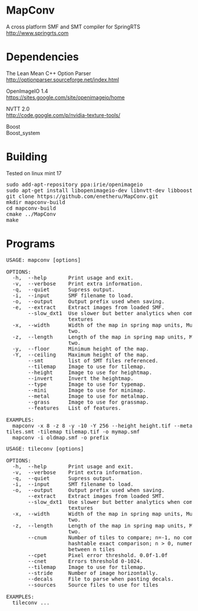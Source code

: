 MapConv
=======
A cross platform SMF and SMT compiler for SpringRTS http://www.springrts.com

Dependencies
============
The Lean Mean C++ Option Parser<br>
http://optionparser.sourceforge.net/index.html

OpenImageIO 1.4<br>
https://sites.google.com/site/openimageio/home<br>

NVTT 2.0<br>
http://code.google.com/p/nvidia-texture-tools/

Boost<br>
Boost_system<br>

Building
========
Tested on linux mint 17
<pre>sudo add-apt-repository ppa:irie/openimageio
sudo apt-get install libopenimageio-dev libnvtt-dev libboost-dev libboost-system-dev
git clone https://github.com/enetheru/MapConv.git
mkdir mapconv-build
cd mapconv-build
cmake ../MapConv
make</pre>

Programs
========
<pre>USAGE: mapconv [options]

OPTIONS:
  -h,  --help       Print usage and exit.
  -v,  --verbose    Print extra information.
  -q,  --quiet      Supress output.
  -i,  --input      SMF filename to load.
  -o,  --output     Output prefix used when saving.
  -e,  --extract    Extract images from loaded SMF.
       --slow_dxt1  Use slower but better analytics when compressing DXT1
                    textures
  -x,  --width      Width of the map in spring map units, Must be multiples of
                    two.
  -z,  --length     Length of the map in spring map units, Must be multiples of
                    two.
  -y,  --floor      Minimum height of the map.
  -Y,  --ceiling    Maximum height of the map.
       --smt        list of SMT files referenced.
       --tilemap    Image to use for tilemap.
       --height     Image to use for heightmap.
       --invert     Invert the heightmap.
       --type       Image to use for typemap.
       --mini       Image to use for minimap.
       --metal      Image to use for metalmap.
       --grass      Image to use for grassmap.
       --features   List of features.

EXAMPLES:
  mapconv -x 8 -z 8 -y -10 -Y 256 --height height.tif --metal metal.png -smts
tiles.smt -tilemap tilemap.tif -o mymap.smf
  mapconv -i oldmap.smf -o prefix
</pre>

<pre>USAGE: tileconv [options]

OPTIONS:
  -h,  --help       Print usage and exit.
  -v,  --verbose    Print extra information.
  -q,  --quiet      Supress output.
  -i,  --input      SMT filename to load.
  -o,  --output     Output prefix used when saving.
       --extract    Extract images from loaded SMT.
       --slow_dxt1  Use slower but better analytics when compressing DXT1
                    textures
  -x,  --width      Width of the map in spring map units, Must be multiples of
                    two.
  -z,  --length     Length of the map in spring map units, Must be multiples of
                    two.
       --cnum       Number of tiles to compare; n=-1, no comparison; n=0,
                    hashtable exact comparison; n > 0, numeric comparison
                    between n tiles
       --cpet       Pixel error threshold. 0.0f-1.0f
       --cnet       Errors threshold 0-1024.
       --tilemap    Image to use for tilemap.
       --stride     Number of image horizontally.
       --decals     File to parse when pasting decals.
       --sources    Source files to use for tiles

EXAMPLES:
  tileconv ...
</pre>
